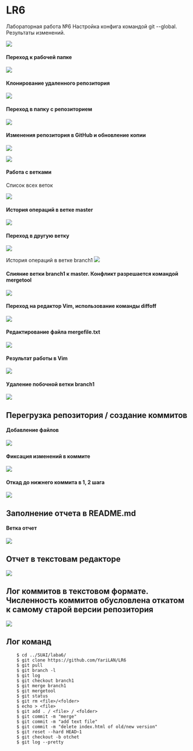 # LR6
Лабораторная работа №6
Настройка конфига командой git --global. Результаты изменений.

![](ForLABA6/НАЧАло.png)

#### Переход к рабочей папке

![](ForLABA6/RouteToFile.png)

#### Клонирование удаленного репозитория

![](ForLABA6/Clone.png)

#### Переход в папку с репозиторием

![](ForLABA6/AddRepositoryWithReadyFile.png)

#### Изменения репозитория в GitHub и обновление копии 

![](ForLABA6/CreateANewFile.png)

![](ForLABA6/GitPullLL.png)

#### Работа с ветками
 Список всех веток

![](ForLABA6/SPISOk.png)

#### История операций в ветке master

![](ForLABA6/Story.png)

#### Переход в другую ветку
![](ForLABA6/Переходнабренч.png)

История операций в ветке branch1
![](ForLABA6/Branch1.png)
#### Слияние ветки branch1 к master. Конфликт разрешается командой mergetool
![](ForLABA6/MErge.png)
#### Переход на редактор Vim, использование команды diffoff
![](ForLABA6/Diff.png)
#### Редактирование файла mergefile.txt
![](ForLABA6/Применениеdiffoff.png)
#### Результат работы в Vim
![](ForLABA6/Результатmergetool.png)
#### Удаление побочной ветки branch1
![](ForLABA6/Удалениеветки.png)
## Перегрузка репозитория / создание коммитов
#### Добавление файлов
![](ForLABA6/Добавлениефайлов.png)
#### Фиксация изменений в коммите
![](ForLABA6/Всекоммиты.png) 
#### Откад до нижнего коммита в 1, 2 шага
![](ForLABA6/Откатдонижнегокоммита.png) 

## Заполнение отчета в README.md
#### Ветка отчет
![](ForLABA6/Отчет.png) 
## Отчет в текстовам редакторе
![](ForLABA6/Работа.png)

## Лог коммитов в текстовом формате. Численность коммитов обусловлена откатом к самому старой версии репозитория
![](ForLABA6/Комитинг.png)

## Лог команд
```
    $ cd ../SUAI/laba6/
    $ git clone https://github.com/YariLAN/LR6
    $ git pull
    $ git branch -l
    $ git log
    $ git checkout branch1
    $ git merge branch1
    $ git mergetool
    $ git status
    $ git rm <file>/<folder>
    $ echo > <file>
    $ git add . / <file> / <folder>
    $ git commit -m "merge"
    $ git commit -m "add text file"
    $ git commit -m "delete index.html of old/new version"
    $ git reset --hard HEAD~1
    $ git checkout -b otchet
    $ git log --pretty 
```
####